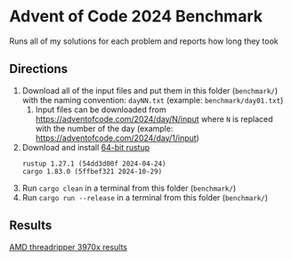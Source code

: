 # Advent of Code 2024 Benchmark

Runs all of my solutions for each problem and reports how long they took

## Directions

1. Download all of the input files and put them in this folder (`benchmark/`) with the naming convention: `dayNN.txt` (example: `benchmark/day01.txt`)
    1. Input files can be downloaded from https://adventofcode.com/2024/day/N/input where `N` is replaced with the number of the day (example: https://adventofcode.com/2024/day/1/input)
1. Download and install [64-bit rustup](https://www.rust-lang.org/tools/install)
    ```
    rustup 1.27.1 (54dd3d00f 2024-04-24)
    cargo 1.83.0 (5ffbef321 2024-10-29)
    ```
1. Run `cargo clean` in a terminal from this folder (`benchmark/`)
1. Run `cargo run --release` in a terminal from this folder (`benchmark/`)

## Results

[AMD threadripper 3970x results](3970x.md)